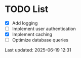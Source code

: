 # TODO List

- [x] Add logging
- [ ] Implement user authentication
- [x] Implement caching
- [ ] Optimize database queries

Last updated: 2025-06-19 12:31
